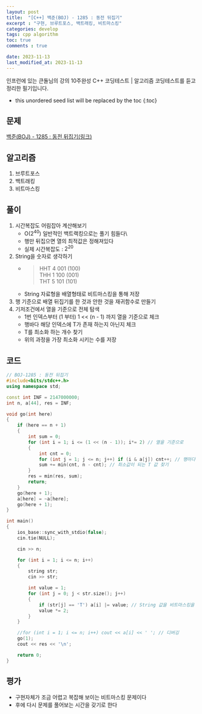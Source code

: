 ```yaml
---
layout: post
title:  "[C++] 백준(BOJ) - 1285 : 동전 뒤집기"
excerpt : "구현, 브루트포스, 백트래킹, 비트마스킹"
categories: develop
tags: cpp algorithm
toc: true
comments : true

date: 2023-11-13
last_modified_at: 2023-11-13
---
```

> <span style="font-size: 80%">
인프런에 있는 큰돌님의 강의 10주완성 C++ 코딩테스트 | 알고리즘 코딩테스트를 듣고 정리한 필기입니다.</span>

<!--more-->

* this unordered seed list will be replaced by the toc
{:toc}

## 문제 

[백준(BOJ) - 1285 : 동전 뒤집기(링크)](https://www.acmicpc.net/problem/1285)

## 알고리즘
  1. 브루트포스
  2. 백트래킹
  3. 비트마스킹

## 풀이
  1. 시간복잡도 어림잡아 계산해보기 
      - O($2^{40}$) 일반적인 백트랙킹으로는 풀기 힘들다\
      - 행만 뒤집으면 열의 최적값은 정해져있다 
      - 실제 시간복잡도 : $2^{20}$
  2. String을 숫자로 생각하기
      - > HHT 4 001 (100)  
          THH 1 100 (001)   
          THT 5 101 (101)
      - String 자료형을 배열형태로 비트마스킹을 통해 저장
  3. 행 기준으로 배열 뒤집기를 한 것과 안한 것을 재귀함수로 만들기
  4. 기저조건에서 열을 기준으로 전체 탐색
      - 1번 인덱스부터 (1 부터) 1 << (n - 1) 까지 열을 기준으로 체크
      - 행바다 해당 인덱스에 T가 존재 하는지 아닌지 체크
      - T를 최소화 하는 개수 찾기
      - 위의 과정을 가장 최소화 시키는 수를 저장

  
## 코드  
```cpp
// BOJ-1285 : 동전 뒤집기
#include<bits/stdc++.h>
using namespace std;

const int INF = 2147000000;
int n, a[44], res = INF;

void go(int here)
{
	if (here == n + 1)
	{
		int sum = 0;
		for (int i = 1; i <= (1 << (n - 1)); i*= 2) // 열을 기준으로
		{
			int cnt = 0;
			for (int j = 1; j <= n; j++) if (i & a[j]) cnt++; // 행마다 해당 인덱스를 체크
			sum += min(cnt, n - cnt); // 최소값이 되는 T 값 찾기
		}
		res = min(res, sum);
		return;
	}
	go(here + 1);
	a[here] = ~a[here];
	go(here + 1);
}

int main()
{
	ios_base::sync_with_stdio(false);
	cin.tie(NULL);

	cin >> n;

	for (int i = 1; i <= n; i++)
	{
		string str;
		cin >> str;

		int value = 1;
		for (int j = 0; j < str.size(); j++)
		{
			if (str[j] == 'T') a[i] |= value; // String 값을 비트마스킹을 통해 int 배열로 저장
			value *= 2;
		}
	}

	//for (int i = 1; i <= n; i++) cout << a[i] << ' '; // 디버깅
	go(1);
	cout << res << '\n';

	return 0;
}
```

## 평가  
* 구현자체가 조금 어렵고 복잡해 보이는 비트마스킹 문제이다
* 후에 다시 문제를 풀어보는 시간을 갖기로 한다